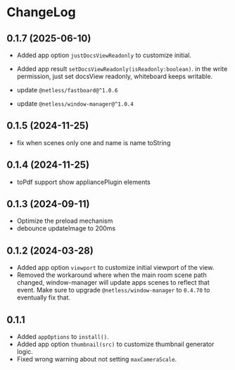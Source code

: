 # ChangeLog

## 0.1.7 (2025-06-10)
- Added app option `justDocsViewReadonly` to customize initial.
- Added app result `setDocsViewReadonly(isReadonly:boolean)`. in the write permission, 
  just set docsView readonly, whiteboard keeps writable.
  
- update `@netless/fastboard@^1.0.6`
- update `@netless/window-manager@^1.0.4`

## 0.1.5 (2024-11-25)
- fix when scenes only one and name is name toString

## 0.1.4 (2024-11-25)
- toPdf support show appliancePlugin elements

## 0.1.3 (2024-09-11)
- Optimize the preload mechanism
- debounce updateImage to 200ms

## 0.1.2 (2024-03-28)

- Added app option `viewport` to customize initial viewport of the view.
- Removed the workaround where when the main room scene path changed,
  window-manager will update apps scenes to reflect that event.
  Make sure to upgrade `@netless/window-manager` to `0.4.70` to eventually fix that.

## 0.1.1

- Added `appOptions` to `install()`.
- Added app option `thumbnail(src)` to customize thumbnail generator logic.
- Fixed wrong warning about not setting `maxCameraScale`.
